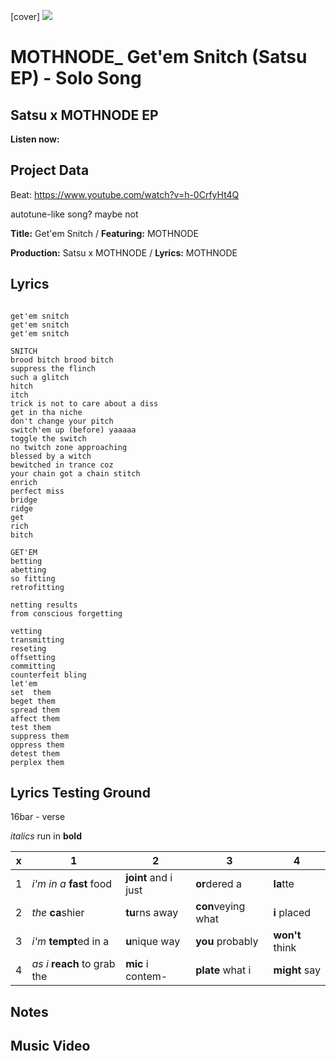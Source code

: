[cover] ![](57175019_319474918741616_8502199518755923887_n.jpg)

# MOTHNODE_ Get'em Snitch (Satsu EP) - Solo Song
## Satsu x MOTHNODE EP

**Listen now:** 

## Project Data

Beat: https://www.youtube.com/watch?v=h-0CrfyHt4Q 

autotune-like song? maybe not

**Title:** Get'em Snitch / **Featuring:** MOTHNODE

**Production:** Satsu x MOTHNODE / **Lyrics:** MOTHNODE

## Lyrics

```

get'em snitch
get'em snitch
get'em snitch

SNITCH
brood bitch brood bitch
suppress the flinch
such a glitch
hitch
itch
trick is not to care about a diss
get in tha niche
don't change your pitch
switch'em up (before) yaaaaa
toggle the switch
no twitch zone approaching
blessed by a witch
bewitched in trance coz
your chain got a chain stitch
enrich
perfect miss
bridge
ridge
get
rich
bitch

GET'EM
betting
abetting
so fitting
retrofitting

netting results 
from conscious forgetting

vetting
transmitting
reseting
offsetting
committing
counterfeit bling
let'em
set  them
beget them
spread them
affect them
test them
suppress them
oppress them
detest them
perplex them

```

## Lyrics Testing Ground

16bar - verse

*italics* run in
**bold**

| x | 1 | 2 | 3 | 4 |
|---|---|---|---|---|
| 1 | *i'm in a* **fast** food | **joint** and i just  | **or**dered a  | **la**tte  |
| 2 | *the* **ca**shier | **tu**rns away  |  **con**veying what |  **i** placed |
| 3 | *i'm* **tempt**ed in a | **u**nique way  |  **you** probably |  **won't** think |
| 4 | *as i* **reach** to grab the |  **mic** i contem-  | **plate** what i | **might** say |

## Notes

## Music Video
